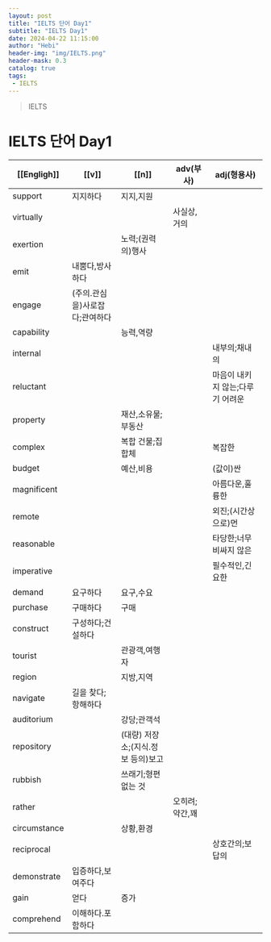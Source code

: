 ```yaml
---
layout: post
title: "IELTS 단어 Day1"
subtitle: "IELTS Day1"
date: 2024-04-22 11:15:00
author: "Hebi"
header-img: "img/IELTS.png"
header-mask: 0.3
catalog: true
tags:
 - IELTS
---
```


> IELTS

# IELTS 단어 Day1






| [[Engligh]]  | [[v]]             | [[n]]                 | adv(부사)  | adj(형용사)           |
| ------------ | ----------------- | --------------------- | -------- | ------------------ |
| support      | 지지하다              | 지지,지원                 |          |                    |
| virtually    |                   |                       | 사실상,거의   |                    |
| exertion     |                   | 노력;(권력의)행사            |          |                    |
| emit         | 내뿜다,방사하다          |                       |          |                    |
| engage       | (주의.관심을)사로잡다;관여하다 |                       |          |                    |
| capability   |                   | 능력,역량                 |          |                    |
| internal     |                   |                       |          | 내부의;채내의            |
| reluctant    |                   |                       |          | 마음이 내키지 않는;다루기 어려운 |
| property     |                   | 재산,소유물;부동산            |          |                    |
| complex      |                   | 복합 건물;집합체             |          | 복잡한                |
| budget       |                   | 예산,비용                 |          | (값이)싼              |
| magnificent  |                   |                       |          | 아름다운,훌륭한           |
| remote       |                   |                       |          | 외진;(시간상으로)먼        |
| reasonable   |                   |                       |          | 타당한;너무 비싸지 않은      |
| imperative   |                   |                       |          | 필수적인,긴요한           |
| demand       | 요구하다              | 요구,수요                 |          |                    |
| purchase     | 구매하다              | 구매                    |          |                    |
| construct    | 구성하다;건설하다         |                       |          |                    |
| tourist      |                   | 관광객,여행자               |          |                    |
| region       |                   | 지방,지역                 |          |                    |
| navigate     | 길을 찾다;항해하다        |                       |          |                    |
| auditorium   |                   | 강당;관객석                |          |                    |
| repository   |                   | (대량) 저장소;(지식.정보 등의)보고 |          |                    |
| rubbish      |                   | 쓰래기;형편없는 것            |          |                    |
| rather       |                   |                       | 오히려;약간,꽤 |                    |
| circumstance |                   | 상황,환경                 |          |                    |
| reciprocal   |                   |                       |          | 상호간의;보답의           |
| demonstrate  | 입증하다,보여주다         |                       |          |                    |
| gain         | 얻다                | 증가                    |          |                    |
| comprehend   | 이해하다.포함하다         |                       |          |                    |
